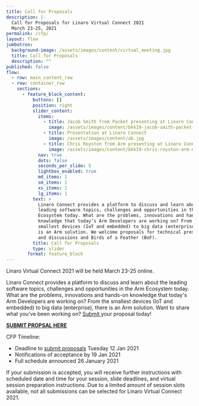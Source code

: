 ```yaml
---
title: Call for Proposals
description: |-
  Call for Proposals for Linaro Virtual Connect 2021
  March 23-25, 2021 
permalink: /cfp/
layout: flow
jumbotron:
  background-image: /assets/images/content/virtual_meeting.jpg
  title: Call for Proposals
  description: ""
published: false
flow:
  - row: main_content_row
  - row: container_row
    sections:
      - feature_block_content:
          buttons: []
          position: right
          slider_content:
            items:
              - title: Jacob Smith from Packet presenting at Linaro Connect
                image: /assets/images/content/bkk19-jacob-smith-packet-keynote.jpg
              - title: Presentation at Linaro Connect
                image: /assets/images/content/ab.jpg
              - title: Chris Royston from Arm presenting at Linaro Connect
                image: /assets/images/content/bkk19-chris-royston-arm-developer-talk.jpg
            nav: true
            dots: false
            seconds_per_slide: 5
            lightbox_enabled: true
            md_items: 1
            sm_items: 1
            xs_items: 1
            lg_items: 1
          text: >
            Linaro Connect provides a platform to discuss and learn about the
            leading software topics, challenges and opportunities in the Arm
            Ecosystem today. What are the problems, innovations and hands-on
            knowledge that today’s Arm Developers are working on? From the
            smallest devices (IoT and embedded) to big data (enterprise), there
            is an Arm solution. We welcome proposals for technical presentations
            and discussions and Birds of a Feather (BoF).
          title: Call for Proposals
          type: slider
        format: feature_block
---
```

Linaro Virtual Connect 2021 will be held March 23-25 online. 

Linaro Connect provides a platform to discuss and learn about the leading software topics, challenges and opportunities in the Arm Ecosystem today. What are the problems, innovations and hands-on knowledge that today's Arm Developers are working on? From the smallest devices (IoT and embedded) to big data (enterprise), there is an Arm solution. Want to share what you've been working on? [Submit ](https://sessionize.com/LVC21/)your proposal today!

**[SUBMIT PROPSAL HERE](https://sessionize.com/LVC21/)**

CFP Timeline:

* Deadline to [submit proposals](https://sessionize.com/LVC21/) Tuesday 12 Jan 2021 
* Notifications of acceptance by 19 Jan 2021 
* Full schedule announced 26 January 2021

If your submission is accepted, you will receive further instructions with scheduled date and time for your session, slide deadlines, and virtual session preparation instructions. Due to a limited amount of session slots available, not all submissions can be selected for Linaro Virtual Connect 2021.